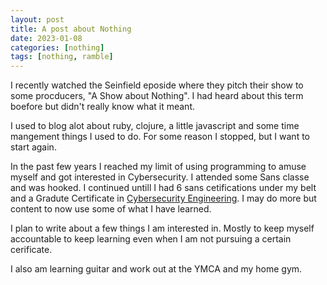 ```yaml
---
layout: post
title: A post about Nothing
date: 2023-01-08
categories: [nothing]
tags: [nothing, ramble]
---
```


I recently watched the Seinfield eposide where they pitch their show to some procducers, "A Show about Nothing". I had heard about this term boefore but didn't really know what it meant.

I used to blog alot about ruby, clojure, a little javascript and some time mangement things I used to do. For some reason I stopped, but I want to start again.

In the past few years I reached my limit of using programming to amuse myself and got interested in Cybersecurity. I attended some Sans classe and was hooked. I continued untill I had 6 sans cetifications under my belt and a Gradute Certificate in [Cybersecurity Engineering](https://www.sans.edu/cyber-security-programs/graduate-certificate-engineering-core/). I may do more but content to now use some of what I have learned.

I plan to write about a few things I am interested in. Mostly to keep myself accountable to keep learning even when I am not pursuing a certain cerificate.

I also am learning guitar and work out at the YMCA and my home gym.
